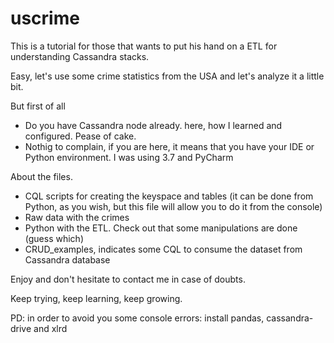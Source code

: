 # uscrime
This is a tutorial for those that wants to put his hand on a ETL for understanding Cassandra stacks.

Easy, let's use some crime statistics from the USA and let's analyze it a little bit.

But first of all
* Do you have Cassandra node already. here, how I learned and configured. Pease of cake.
* Nothig to complain, if you are here, it means that you have your IDE or Python environment. I was using 3.7 and PyCharm

About the files.
* CQL scripts for creating the keyspace and tables (it can be done from Python, as you wish, but this file will allow you to do it from the console)
* Raw data with the crimes
* Python with the ETL. Check out that some manipulations are done (guess which)
* CRUD_examples, indicates some CQL to consume the dataset from Cassandra database

Enjoy and don't hesitate to contact me in case of doubts.

Keep trying, keep learning, keep growing.

PD: in order to avoid you some console errors: install pandas, cassandra-drive and xlrd
